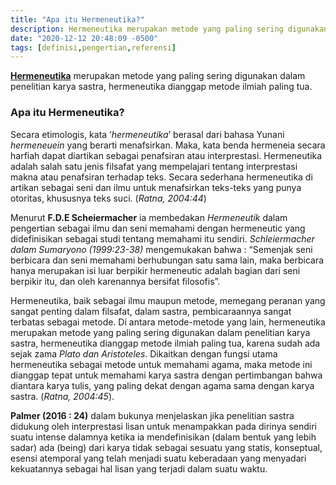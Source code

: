 ```yaml
---
title: "Apa itu Hermeneutika?"
description: Hermeneutika merupakan metode yang paling sering digunakan dalam penelitian karya sastra, hermeneutika dianggap metode ilmiah paling tua.
date: "2020-12-12 20:48:09 -0500"
tags: [definisi,pengertian,referensi]
---
```



**[Hermeneutika](/teori/apa-itu-hermeneutika "Hermeneutika")** merupakan metode yang paling sering digunakan dalam penelitian karya sastra, hermeneutika dianggap metode ilmiah paling tua.
### Apa itu Hermeneutika?
Secara etimologis, kata ‘*hermeneutika*’ berasal dari bahasa Yunani *hermeneuein* yang berarti menafsirkan. Maka, kata benda hermeneia secara harfiah dapat diartikan sebagai penafsiran atau interprestasi. Hermeneutika adalah salah satu jenis filsafat yang mempelajari tentang interprestasi makna atau penafsiran terhadap teks. Secara sederhana hermeneutika di artikan sebagai seni dan ilmu untuk menafsirkan teks-teks yang punya otoritas, khususnya teks suci. (*Ratna, 2004:44*)

Menurut **F.D.E Scheiermacher** ia membedakan *Hermeneutik* dalam pengertian sebagai ilmu dan seni memahami dengan hermeneutic yang didefinisikan sebagai studi tentang memahami itu sendiri. *Schleiermacher dalam Sumaryono (1999:23-38)* mengemukakan bahwa : “Semenjak seni berbicara dan seni memahami berhubungan satu sama lain, maka berbicara hanya merupakan isi luar berpikir hermeneutic adalah bagian dari seni berpikir itu, dan oleh karenannya bersifat filosofis”.

Hermeneutika, baik sebagai ilmu maupun metode, memegang peranan yang sangat penting dalam filsafat, dalam sastra, pembicaraannya sangat terbatas sebagai metode. Di antara metode-metode yang lain, hermeneutika merupakan metode yang paling sering digunakan dalam penelitian karya sastra, hermeneutika dianggap metode ilmiah paling tua, karena sudah ada sejak zama *Plato dan Aristoteles*. Dikaitkan dengan fungsi utama hermeneutika sebagai metode untuk memahami agama, maka metode ini dianggap tepat untuk memahami karya sastra dengan pertimbangan bahwa diantara karya tulis, yang paling dekat dengan agama sama dengan karya sastra. (*Ratna, 2004:45*). 

**Palmer (2016 : 24)** dalam bukunya menjelaskan jika penelitian sastra didukung oleh interprestasi lisan untuk menampakkan pada dirinya sendiri suatu intense dalamnya ketika ia mendefinisikan (dalam bentuk yang lebih sadar) ada (being) dari karya tidak sebagai sesuatu yang statis, konseptual, esensi atemporal yang telah menjadi suatu keberadaan yang menyadari kekuatannya sebagai hal lisan yang terjadi dalam suatu waktu.
